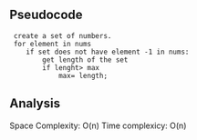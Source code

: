 ## Pseudocode

```
 create a set of numbers.
 for element in nums
    if set does not have element -1 in nums:
        get length of the set
        if lenght> max
            max= length;
```

## Analysis
Space Complexity: O(n)
Time complexicy: O(n)

